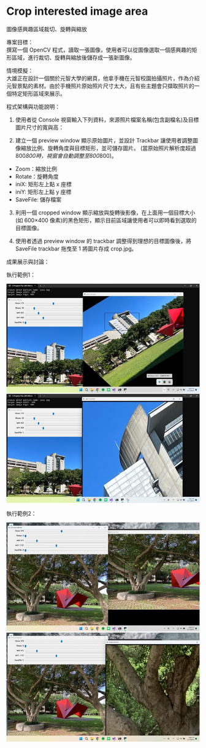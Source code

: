 # Crop interested image area
圖像感興趣區域裁切、旋轉與縮放

專案目標：  
撰寫一個 OpenCV 程式，讀取一張圖像，使用者可以從圖像選取一個感興趣的矩形區域，進行裁切、旋轉與縮放後儲存成一張新圖像。

情境模擬：  
大雄正在設計一個關於元智大學的網頁，他拿手機在元智校園拍攝照片，作為介紹元智景點的素材。由於手機照片原始照片尺寸太大，且有些主題會只擷取照片的一個特定矩形區域來展示。


程式架構與功能說明：
1. 使用者從 Console 視窗輸入下列資料，來源照片檔案名稱(包含副檔名)及目標圖片尺寸的寬與高： 

2. 建立一個 preview window 顯示原始圖片，並設計 Trackbar 讓使用者調整圖像縮放比例、旋轉角度與目標矩形，並可儲存圖片。 (當原始照片解析度超過800*800時，視窗會自動調整至800*800)。

- Zoom：縮放比例 
- Rotate：旋轉角度 
- iniX: 矩形左上點 x 座標 
- iniY: 矩形左上點 y 座標 
- SaveFile: 儲存檔案 

3. 利用一個 cropped window 顯示縮放與旋轉後影像，在上面用一個目標大小(如 600×400 像素)的黑色矩形，顯示目前區域讓使用者可以即時看到選取的目標圖像。

4. 使用者透過 preview window 的 trackbar 調整得到理想的目標圖像後，將 SaveFile trackbar 拖曳至 1 將圖片存成 crop.jpg。

成果展示與討論：

執行範例1：

![Before cropped](demo/output1.jpg)
![After cropped](demo/output2.jpg)

執行範例2：

![Before cropped](demo/output3.jpg)
![After cropped](demo/output4.jpg)
